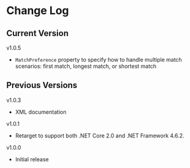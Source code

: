 # Change Log

## Current Version

v1.0.5

- ```MatchPreference``` property to specify how to handle multiple match scenarios: first match, longest match, or shortest match

## Previous Versions

v1.0.3

- XML documentation

v1.0.1

- Retarget to support both .NET Core 2.0 and .NET Framework 4.6.2.

v1.0.0

- Initial release
